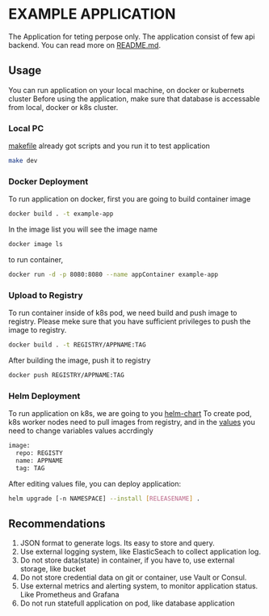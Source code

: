 # EXAMPLE APPLICATION

The Application for teting perpose only.
The application consist of few api backend. You can read more on [README.md](./web/README.md).

## Usage 
You can run application on your local machine, on docker or kubernets cluster
Before using the application, make sure that database is accessable from local, docker or k8s cluster.

### Local PC
[makefile](./makefile) already got scripts and you run it to test application

```bash
make dev
```

### Docker Deployment
To run application on docker, first you are going to build container image
```bash
docker build . -t example-app
```
In the image list you will see the image name
```bash
docker image ls
```
to run container, 

```bash
docker run -d -p 8080:8080 --name appContainer example-app
```

### Upload to Registry

To run container inside of k8s pod, we need build and push image to registry. 
Please meke sure that you have sufficient privileges to push the image to registry.

```bash
docker build . -t REGISTRY/APPNAME:TAG
```

After building the image, push it to registry
```bash
docker push REGISTRY/APPNAME:TAG
```
### Helm Deployment

To run application on k8s, we are going to you [helm-chart](./helm-chart/)
To create pod, k8s worker nodes need to pull images from registry, and in the [values](./helm-chart/values.yaml) you need to change variables values accrdingly
```bash
image:
  repo: REGISTY
  name: APPNAME
  tag: TAG
```

After editing values file, you can deploy application:

```bash
helm upgrade [-n NAMESPACE] --install [RELEASENAME] .
```

## Recommendations
1. JSON format to generate logs. Its easy to store and query.
2. Use external logging system, like ElasticSeach to collect application log.
3. Do not store data(state) in container, if you have to, use external storage, like bucket
4. Do not store credential data on git or container, use Vault or Consul.
5. Use external metrics and alerting system, to monitor application status. Like Prometheus and Grafana
6. Do not run statefull application on pod, like database application